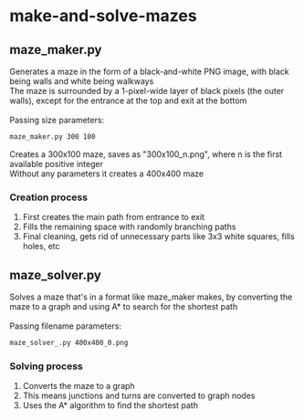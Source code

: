 # make-and-solve-mazes
## maze_maker.py
Generates a maze in the form of a black-and-white PNG image, with black being walls and white being walkways<br>
The maze is surrounded by a 1-pixel-wide layer of black pixels (the outer walls), except for the entrance at the top and exit at the bottom<br><br>
Passing size parameters:

```bash
maze_maker.py 300 100
```
Creates a 300x100 maze, saves as "300x100_n.png", where n is the first available positive integer<br>
Without any parameters it creates a 400x400 maze

### Creation process
1. First creates the main path from entrance to exit
2. Fills the remaining space with randomly branching paths
3. Final cleaning, gets rid of unnecessary parts like 3x3 white squares, fills holes, etc


## maze_solver.py
Solves a maze that's in a format like maze_maker makes, by converting the maze to a graph and using A* to search for the shortest path<br><br>
Passing filename parameters:

```bash
maze_solver_.py 400x400_0.png
```

### Solving process

1. Converts the maze to a graph
2. This means junctions and turns are converted to graph nodes
3. Uses the A* algorithm to find the shortest path 
